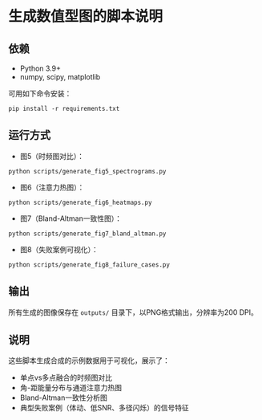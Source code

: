 # 生成数值型图的脚本说明

## 依赖
- Python 3.9+
- numpy, scipy, matplotlib

可用如下命令安装：
```
pip install -r requirements.txt
```

## 运行方式
- 图5（时频图对比）：
```
python scripts/generate_fig5_spectrograms.py
```

- 图6（注意力热图）：
```
python scripts/generate_fig6_heatmaps.py
```

- 图7（Bland-Altman一致性图）：
```
python scripts/generate_fig7_bland_altman.py
```

- 图8（失败案例可视化）：
```
python scripts/generate_fig8_failure_cases.py
```

## 输出
所有生成的图像保存在 `outputs/` 目录下，以PNG格式输出，分辨率为200 DPI。

## 说明
这些脚本生成合成的示例数据用于可视化，展示了：
- 单点vs多点融合的时频图对比
- 角-距能量分布与通道注意力热图  
- Bland-Altman一致性分析图
- 典型失败案例（体动、低SNR、多径闪烁）的信号特征